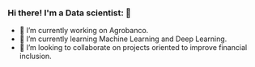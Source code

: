 ### Hi there! I'm a Data scientist: 👋

- 🔭 I’m currently working on Agrobanco.
- 🌱 I’m currently learning Machine Learning and Deep Learning.
- 👯 I’m looking to collaborate on projects oriented to improve financial inclusion.


